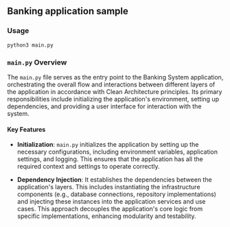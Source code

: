 ## Banking application sample

### Usage

`python3 main.py`

### `main.py` Overview

The `main.py` file serves as the entry point to the Banking System application, orchestrating the overall flow and interactions between different layers of the application in accordance with Clean Architecture principles. Its primary responsibilities include initializing the application's environment, setting up dependencies, and providing a user interface for interaction with the system.

#### Key Features

- **Initialization**: `main.py` initializes the application by setting up the necessary configurations, including environment variables, application settings, and logging. This ensures that the application has all the required context and settings to operate correctly.

- **Dependency Injection**: It establishes the dependencies between the application's layers. This includes instantiating the infrastructure components (e.g., database connections, repository implementations) and injecting these instances into the application services and use cases. This approach decouples the application's core logic from specific implementations, enhancing modularity and testability.
